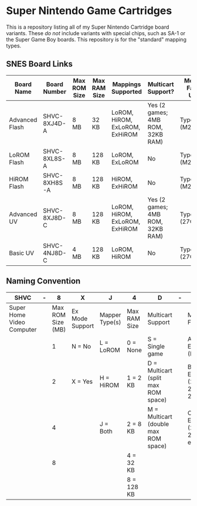 # Super Nintendo Game Cartridges

This is a repository listing all of my Super Nintendo Cartridge board variants. These *do not* include variants with special chips, such as SA-1 or the Super Game Boy boards. This repository is for the "standard" mapping types.

## SNES Board Links

| **Board Name** | **Board Number** | **Max ROM Size** | **Max RAM Size** | **Mappings Supported**         | **Multicart Support?**            | **Memory Family Used** |
|----------------|------------------|------------------|------------------|--------------------------------|-----------------------------------|------------------------|
| Advanced Flash | SHVC-8XJ4D-A     | 8 MB             | 32 KB            | LoROM, HiROM, ExLoROM, ExHiROM | Yes (2 games; 4MB ROM, 32KB RAM)  | Type A (M29F160)       |
| LoROM Flash    | SHVC-8XL8S-A     | 8 MB             | 128 KB           | LoROM, ExLoROM                 | No                                | Type A (M29F160)       |
| HiROM Flash    | SHVC-8XH8S-A     | 8 MB             | 128 KB           | HiROM, ExHiROM                 | No                                | Type A (M29F160)       |
| Advanced UV    | SHVC-8XJ8D-C     | 8 MB             | 128 KB           | LoROM, HiROM, ExLoROM, ExHiROM | Yes (2 games; 4MB ROM, 32KB RAM)  | Type C (27C322)        |
| Basic UV       | SHVC-4NJ8D-C     | 4 MB             | 128 KB           | LoROM, HiROM                   | No                                | Type C (27C160)        |

## Naming Convention

| SHVC                      | - | 8                 | X               | J              | 4            | D                                    | - | A                                       |
|---------------------------|---|-------------------|-----------------|----------------|--------------|--------------------------------------|---|-----------------------------------------|
| Super Home Video Computer |   | Max ROM Size (MB) | Ex Mode Support | Mapper Type(s) | Max RAM Size | Multicart Support                    |   | Memory Family                           |
|                           |   | 1                 | N = No          | L = LoROM      | 0 = None     | S = Single game                      |   | A = New EEPROM (M29F160)                |
|                           |   | 2                 | X = Yes         | H = HiROM      | 1 = 2 KB     | D = Multicart (split max ROM space)  |   | B = NOS EEPROM (29F016, 29F032, 29F033) |
|                           |   | 4                 |                 | J = Both       | 2 = 8 KB     | M = Multicart (double max ROM space) |   | C = UV EPROMs (27C160, 27C322, etc)     |
|                           |   | 8                 |                 |                | 4 = 32 KB    |                                      |   |                                         |
|                           |   |                   |                 |                | 8 = 128 KB   |                                      |   |                                         |

